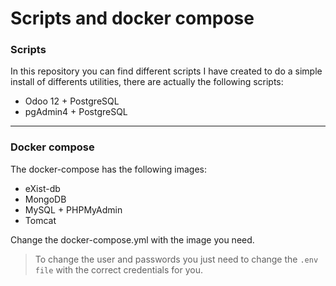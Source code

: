
# Scripts and docker compose

### Scripts
In this repository you can find different scripts I have created to do a simple install of differents utilities, there are actually the following scripts: 
- Odoo 12 + PostgreSQL
- pgAdmin4 + PostgreSQL
___
### Docker compose
The docker-compose has the following images:
- eXist-db
- MongoDB
- MySQL + PHPMyAdmin
- Tomcat

Change the docker-compose.yml with the image you need.

> To change the user and passwords you just need to change the `.env file` with the correct credentials for you.
